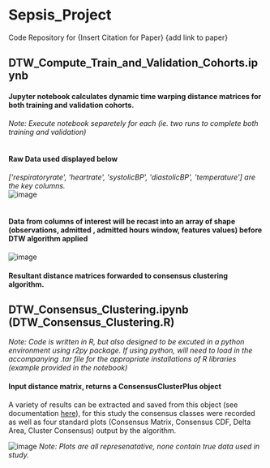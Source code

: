 # Sepsis_Project

Code Repository for {Insert Citation for Paper} {add link to paper}

## DTW_Compute_Train_and_Validation_Cohorts.ipynb

#### Jupyter notebook calculates dynamic time warping distance matrices for both training and validation cohorts. <br>
*Note: Execute notebook separetely for each (ie. two runs to complete both training and validation)*
<br>
<br>
#### Raw Data used displayed below
*['respiratoryrate', 'heartrate', 'systolicBP', 'diastolicBP', 'temperature'] are the key columns.* <br>
![image](https://user-images.githubusercontent.com/116388073/208173716-ea3934f8-f8b3-41d6-8606-cb3b74c52cb4.png)
<br>
<br>
#### Data from columns of interest will be recast into an array of shape (observations, admitted , admitted hours window, features values) before DTW algorithm applied
![image](https://user-images.githubusercontent.com/116388073/208174534-818045e6-6ee6-4cd3-97a2-b55e542371cf.png)

#### Resultant distance matrices forwarded to consensus clustering algorithm.

## DTW_Consensus_Clustering.ipynb (DTW_Consensus_Clustering.R)
*Note: Code is written in R, but also designed to be excuted in a python environment using r2py package. If using python, will need to load in the accompanying .tar file for the appropriate installations of R libraries (example provided in the notebook)* <br>

#### Input distance matrix, returns a ConsensusClusterPlus object
A variety of results can be extracted and saved from this object (see documentation [here](https://www.bioconductor.org/packages/release/bioc/vignettes/ConsensusClusterPlus/inst/doc/ConsensusClusterPlus.pdf)), for this study the consensus classes were recorded as well as four standard plots (Consensus Matrix, Consensus CDF, Delta Area, Cluster Consensus) output by the algorithm.

![image](https://user-images.githubusercontent.com/116388073/208177529-97966697-a71e-49f2-a408-2e06dd2752b0.png)
*Note: Plots are all represenatative, none contain true data used in study.*
